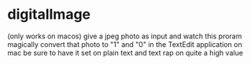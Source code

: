 # digitalImage

(only works on macos) give a jpeg photo as input and watch this proram magically convert that photo to "1" and "0" in the TextEdit application on mac
be sure to have it set on plain text and text rap on quite a high value
